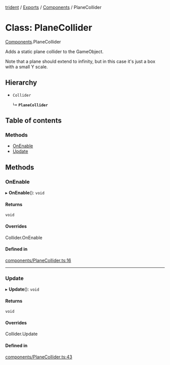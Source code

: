 [trident](../README.md) / [Exports](../modules.md) / [Components](../modules/Components.md) / PlaneCollider

# Class: PlaneCollider

[Components](../modules/Components.md).PlaneCollider

Adds a static plane collider to the GameObject.

Note that a plane should extend to infinity, but in this case it's just a box with a small Y scale.

## Hierarchy

- `Collider`

  ↳ **`PlaneCollider`**

## Table of contents

### Methods

- [OnEnable](Components.PlaneCollider.md#onenable)
- [Update](Components.PlaneCollider.md#update)

## Methods

### OnEnable

▸ **OnEnable**(): `void`

#### Returns

`void`

#### Overrides

Collider.OnEnable

#### Defined in

[components/PlaneCollider.ts:16](https://github.com/AIFanatic/Trident/blob/bbe6ccd/src/components/PlaneCollider.ts#L16)

___

### Update

▸ **Update**(): `void`

#### Returns

`void`

#### Overrides

Collider.Update

#### Defined in

[components/PlaneCollider.ts:43](https://github.com/AIFanatic/Trident/blob/bbe6ccd/src/components/PlaneCollider.ts#L43)
